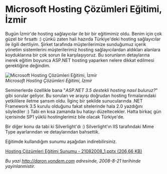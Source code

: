 # Microsoft Hosting Çözümleri Eğitimi, İzmir 

Bugün İzmir'de hosting sağlayıcılar ile bir bir eğitimimiz oldu. Benim
için çok güzel bir fırsattı :) çünkü zaten hali hazırda Türkiye'deki
hosting sağlayıcılar ile ilgili dertliyim. Şirket tarafında
müşterilerimize sunduğumuz içerik yönetim sistemlerini müşterilerimiz
hosting sağlayıcılardan aldıkları alanlara koyduklarına bir çok sorun
ile karşılaşıyoruz. Bu sorunların detaylarına inerek eğitim boyunca
ASP.NET hosting yaparken nelere dikkat edilmesi gerektiğine değindim.

![Microsoft Hosting Çözümleri Eğitimi,
İzmir](../media/Microsoft_Hosting_Cozumleri_Egitimi_Izmir/21082008_2.jpg)\
*Microsoft Hosting Çözümleri Eğitimi, İzmir*

Seminerlerde özellikle bana "*ASP.NET 3.5 destekli hosting nasıl
buluruz?*" gibi sorular geliyor. Bu soruları ve arayışı doğrudan hosting
firmalarındaki yetkililere iletme şansım oldu. İlginç bir şekilde
sunucularında .NET Framework 3.5 kurulu olduğunu fakat sitelerinde hala
2.0 yazdığını söylediler :) Tabi en kısa zamanda bu hatayı
düzeltecekler. Hatta birkaç gün içerisinde SP1 yüklü hostinglerimiz bile
olacak Türkiye'de.

Bir diğer konu da tabi ki Silverlight'dı :) Silverlight'ın IIS
tarafındaki Mime Type ayarlarından ve detaylarından bahsettik.

Eğitimde kullandığım sunumu aşağıdan indirebilirsiniz.

[Hosting Çözümleri Eğitimi Sunumu - 21082008\_1.pptx (206,66
KB)](media/Microsoft_Hosting_Cozumleri_Egitimi_Izmir/21082008_1.pptx)


*Bu yazi http://daron.yondem.com adresinde, 2008-8-21 tarihinde yayinlanmistir.*